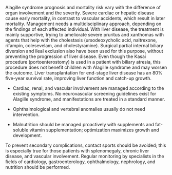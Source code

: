 Alagille syndrome prognosis and mortality risk vary with the difference of organ involvement and the severity. Severe cardiac or hepatic disease cause early mortality, in contrast to vascular accidents, which result in later mortality. Management needs a multidisciplinary approach, depending on the findings of each affected individual. With liver disease, the treatment is mainly supportive, trying to ameliorate severe pruritus and xanthomas with agents that help with the cholestasis (ursodeoxycholic acid, naltrexone, rifampin, colesevelam, and cholestyramine). Surgical partial internal biliary diversion and ileal exclusion also have been used for this purpose, without preventing the progression of liver disease. Even though the Kasai procedure (portoenterostomy) is used in a patient with biliary atresia, this procedure does not benefit children with Alagille syndrome and may worsen the outcome. Liver transplantation for end-stage liver disease has an 80% five-year survival rate, improving liver function and catch-up growth.

- Cardiac, renal, and vascular involvement are managed according to the existing symptoms. No neurovascular screening guidelines exist for Alagille syndrome, and manifestations are treated in a standard manner.

- Ophthalmological and vertebral anomalies usually do not need intervention.

- Malnutrition should be managed proactively with supplements and fat-soluble vitamin supplementation; optimization maximizes growth and development.

To prevent secondary complications, contact sports should be avoided; this is especially true for those patients with splenomegaly, chronic liver disease, and vascular involvement. Regular monitoring by specialists in the fields of cardiology, gastroenterology, ophthalmology, nephrology, and nutrition should be performed.